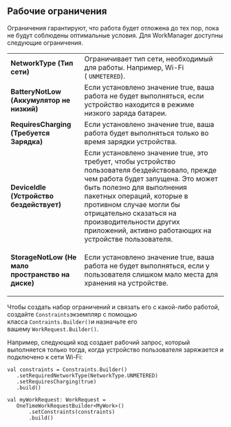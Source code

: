<h2>Рабочие ограничения</h2>

<p>Ограничения гарантируют, что работа будет отложена до тех пор, пока не будут соблюдены оптимальные условия. Для WorkManager доступны следующие ограничения.</p>

<table>
	<tbody>
		<tr>
			<td><strong>NetworkType (Тип сети)</strong></td>
			<td>Ограничивает тип сети, необходимый для работы. Например, Wi-Fi ( <code>UNMETERED</code>).</td>
		</tr>
		<tr>
			<td><strong>BatteryNotLow (Аккумулятор не низкий)</strong></td>
			<td>Если установлено значение true, ваша работа не будет выполняться, если устройство находится в режиме низкого заряда батареи.</td>
		</tr>
		<tr>
			<td><strong>RequiresCharging (Требуется Зарядка)</strong></td>
			<td>Если установлено значение true, ваша работа будет выполняться только во время зарядки устройства.</td>
		</tr>
		<tr>
			<td><strong>DeviceIdle (Устройство бездействует)</strong></td>
			<td>Если установлено значение true, это требует, чтобы устройство пользователя бездействовало, прежде чем работа будет запущена. Это может быть полезно для выполнения пакетных операций, которые в противном случае могли бы отрицательно сказаться на производительности других приложений, активно работающих на устройстве пользователя.</td>
		</tr>
		<tr>
			<td><strong>StorageNotLow (Не мало пространство на диске)</strong></td>
			<td>
			<p>Если установлено значение true, ваша работа не будет выполняться, если у пользователя слишком мало места для хранения на устройстве.</p>
			</td>
		</tr>
	</tbody>
</table>

<p>Чтобы создать набор ограничений и связать его с какой-либо работой, создайте <code>Constraints</code>экземпляр с помощью класса <code>Contraints.Builder()</code>и назначьте его вашему <code>WorkRequest.Builder()</code>.</p>

<p>Например, следующий код создает рабочий запрос, который выполняется только тогда, когда устройство пользователя заряжается и подключено к сети Wi-Fi:</p>

<pre><code>val constraints = Constraints.Builder()
   .setRequiredNetworkType(NetworkType.UNMETERED)
   .setRequiresCharging(true)
   .build()

val myWorkRequest: WorkRequest =
   OneTimeWorkRequestBuilder&lt;MyWork&gt;()
       .setConstraints(constraints)
       .build()</code></pre>